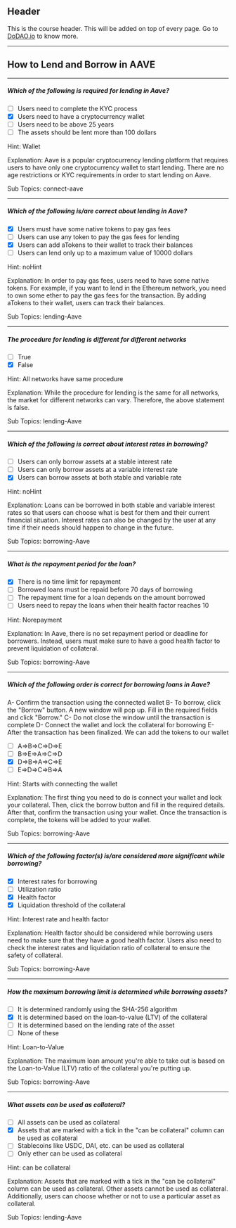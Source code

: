 ## Header
This is the course header. This will be added on top of every page. Go to [DoDAO.io](https://www.dodao.io) to know more.

 ---
 
 ## How to Lend and Borrow in AAVE
 
 
---

##### Which of the following is required for lending in Aave?  

- [ ]  Users need to complete the KYC process
- [x]  Users need to have a cryptocurrency wallet
- [ ]  Users need to be above 25 years
- [ ]  The assets should be lent more than 100 dollars
  
Hint: Wallet
         
Explanation: Aave is a popular cryptocurrency lending platform that requires users to have only one cryptocurrency wallet to start lending. There are no age restrictions or KYC requirements in order to start lending on Aave.

Sub Topics: connect-aave
 

---

##### Which of the following is/are correct about lending in Aave?  

- [x]  Users must have some native tokens to pay gas fees
- [ ]  Users can use any token to pay the gas fees for lending
- [x]  Users can add aTokens to their wallet to track their balances
- [ ]  Users can lend only up to a maximum value of 10000 dollars
  
Hint: noHint
         
Explanation: In order to pay gas fees, users need to have some native tokens. For example, if you want to lend in the Ethereum network, 
you need to own some ether to pay the gas fees for the transaction. By adding aTokens to their wallet, users can track their balances.


Sub Topics: lending-Aave
 

---

##### The procedure for lending is different for different networks  

- [ ]  True
- [x]  False
  
Hint: All networks have same procedure
         
Explanation: While the procedure for lending is the same for all networks, the market for different networks can vary. Therefore, the above statement is false.

Sub Topics: lending-Aave
 

---

##### Which of the following is correct about interest rates in borrowing?  

- [ ]  Users can only borrow assets at a stable interest rate
- [ ]  Users can only borrow assets at a variable interest rate
- [x]  Users can borrow assets at both stable and variable rate
  
Hint: noHint
         
Explanation: Loans can be borrowed in both stable and variable interest rates so that users can choose what is best for them and their current financial situation. 
Interest rates can also be changed by the user at any time if their needs should happen to change in the future.


Sub Topics: borrowing-Aave
 

---

##### What is the repayment period for the loan?  

- [x]  There is no time limit for repayment
- [ ]  Borrowed loans must be repaid before 70 days of borrowing
- [ ]  The repayment time for a loan depends on the amount borrowed
- [ ]  Users need to repay the loans when their health factor reaches 10
  
Hint: Norepayment
         
Explanation: In Aave, there is no set repayment period or deadline for borrowers. Instead, users must make sure to have a good health factor to prevent liquidation of collateral.

Sub Topics: borrowing-Aave
 

---

##### Which of the following order is correct for borrowing loans in Aave?

A- Confirm the transaction using the connected wallet
B- To borrow, click the "Borrow" button. A new window will pop up. Fill in the required fields and click "Borrow."
C- Do not close the window until the transaction is complete
D- Connect the wallet and lock the collateral for borrowing
E- After the transaction has been finalized. We can add the tokens to our wallet
  

- [ ]  A=>B=>C=>D=>E
- [ ]  B=>E=>A=>C=>D
- [x]  D=>B=>A=>C=>E
- [ ]  E=>D=>C=>B=>A
  
Hint: Starts with connecting the wallet
         
Explanation: The first thing you need to do is connect your wallet and lock your collateral. Then, click the borrow button and fill in the required details. After that, confirm 
the transaction using your wallet. Once the transaction is complete, the tokens will be added to your wallet.


Sub Topics: borrowing-Aave
 

---

##### Which of the following factor(s) is/are considered more significant while borrowing?  

- [x]  Interest rates for borrowing
- [ ]  Utilization ratio
- [x]  Health factor
- [x]  Liquidation threshold of the collateral
  
Hint: Interest rate and health factor
         
Explanation: Health factor should be considered while borrowing users need to make sure that they have a good health factor. Users also need to check the interest rates and liquidation ratio of collateral to ensure the safety of collateral.

Sub Topics: borrowing-Aave
 

---

##### How the maximum borrowing limit is determined while borrowing assets?  

- [ ]  It is determined randomly using the SHA-256 algorithm
- [x]  It is determined based on the loan-to-value (LTV) of the collateral
- [ ]  It is determined based on the lending rate of the asset
- [ ]  None of these
  
Hint: Loan-to-Value
         
Explanation: The maximum loan amount you're able to take out is based on the Loan-to-Value (LTV) ratio of the collateral you're putting up.

Sub Topics: borrowing-Aave
 

---

##### What assets can be used as collateral?  

- [ ]  All assets can be used as collateral
- [x]  Assets that are marked with a tick in the "can be collateral" column can be used as collateral
- [ ]  Stablecoins like USDC, DAI, etc. can be used as collateral
- [ ]  Only ether can be used as collateral
  
Hint: can be collateral
         
Explanation: Assets that are marked with a tick in the "can be collateral" column can be used as collateral. Other assets cannot be used as collateral. Additionally, users can choose whether or not to use a particular asset as collateral.

Sub Topics: lending-Aave
 
